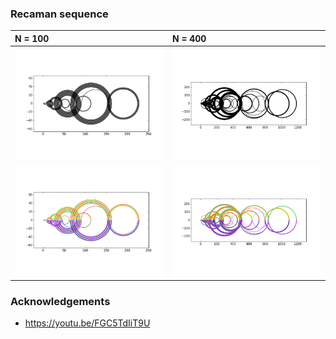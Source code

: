 ### Recaman sequence
| N = 100  | N = 400 | 
|:--------------------|:----------------
| ![det-86](/data/100b.png) |   ![det-106](/data/400b.png) | 
| ![det-86](/data/100c.png) |   ![det-106](/data/400c.png) | 


### Acknowledgements
- https://youtu.be/FGC5TdIiT9U

